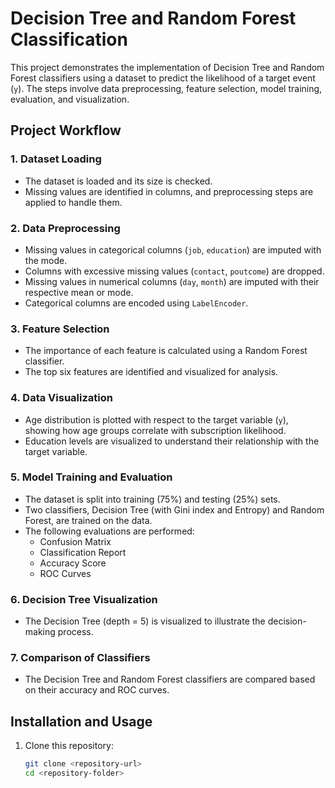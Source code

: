 # Decision Tree and Random Forest Classification

This project demonstrates the implementation of Decision Tree and Random Forest classifiers using a dataset to predict the likelihood of a target event (`y`). The steps involve data preprocessing, feature selection, model training, evaluation, and visualization.

## Project Workflow

### 1. **Dataset Loading**
- The dataset is loaded and its size is checked.
- Missing values are identified in columns, and preprocessing steps are applied to handle them.

### 2. **Data Preprocessing**
- Missing values in categorical columns (`job`, `education`) are imputed with the mode.
- Columns with excessive missing values (`contact`, `poutcome`) are dropped.
- Missing values in numerical columns (`day`, `month`) are imputed with their respective mean or mode.
- Categorical columns are encoded using `LabelEncoder`.

### 3. **Feature Selection**
- The importance of each feature is calculated using a Random Forest classifier.
- The top six features are identified and visualized for analysis.

### 4. **Data Visualization**
- Age distribution is plotted with respect to the target variable (`y`), showing how age groups correlate with subscription likelihood.
- Education levels are visualized to understand their relationship with the target variable.

### 5. **Model Training and Evaluation**
- The dataset is split into training (75%) and testing (25%) sets.
- Two classifiers, Decision Tree (with Gini index and Entropy) and Random Forest, are trained on the data.
- The following evaluations are performed:
  - Confusion Matrix
  - Classification Report
  - Accuracy Score
  - ROC Curves

### 6. **Decision Tree Visualization**
- The Decision Tree (depth = 5) is visualized to illustrate the decision-making process.

### 7. **Comparison of Classifiers**
- The Decision Tree and Random Forest classifiers are compared based on their accuracy and ROC curves.

## Installation and Usage

1. Clone this repository:
   ```bash
   git clone <repository-url>
   cd <repository-folder>

